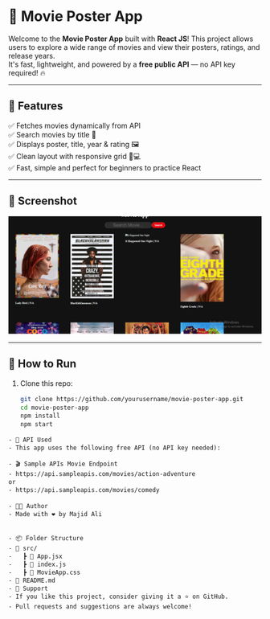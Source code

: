 # 🎥 Movie Poster App

Welcome to the **Movie Poster App** built with **React JS**! This project allows users to explore a wide range of movies and view their posters, ratings, and release years.  
It's fast, lightweight, and powered by a **free public API** — no API key required! 🔥

---

## 🌟 Features

✅ Fetches movies dynamically from API  
✅ Search movies by title 🎯  
✅ Displays poster, title, year & rating 🖼️  
✅ Clean layout with responsive grid 📱💻  
✅ Fast, simple and perfect for beginners to practice React

---

## 📸 Screenshot

<div align="center">
  <img src="./Movie-Poster.png" alt="Movie Poster App Screenshot" width="800px"/>
</div>

---

## 🚀 How to Run

1. Clone this repo:
   ```bash
   git clone https://github.com/yourusername/movie-poster-app.git
   cd movie-poster-app
   npm install
   npm start
```
- 🔗 API Used
- This app uses the following free API (no API key needed):

- 🎬 Sample APIs Movie Endpoint
- https://api.sampleapis.com/movies/action-adventure
or
- https://api.sampleapis.com/movies/comedy

- 👨‍💻 Author
- Made with ❤️ by Majid Ali


- 📦 Folder Structure
- 📁 src/
-   ┣ 📄 App.jsx
-   ┣ 📄 index.js
-   ┣ 📄 MovieApp.css
- 📄 README.md
- 🤝 Support
- If you like this project, consider giving it a ⭐ on GitHub.
- Pull requests and suggestions are always welcome!


